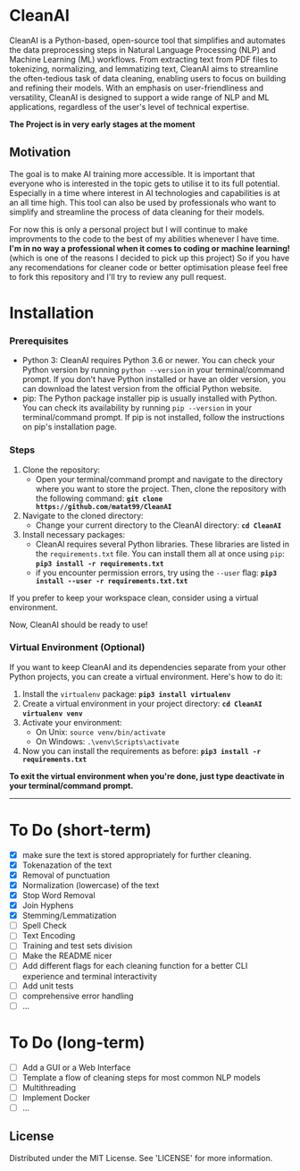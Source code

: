# CleanAI

CleanAI is a Python-based, open-source tool that simplifies and automates the data preprocessing steps in Natural Language Processing (NLP) and Machine Learning (ML) workflows. From extracting text from PDF files to tokenizing, normalizing, and lemmatizing text, CleanAI aims to streamline the often-tedious task of data cleaning, enabling users to focus on building and refining their models. With an emphasis on user-friendliness and versatility, CleanAI is designed to support a wide range of NLP and ML applications, regardless of the user's level of technical expertise.

**The Project is in very early stages at the moment**


## Motivation

The goal is to make AI training more accessible. It is important that everyone
who is interested in the topic gets to utilise it to its full potential. Especially in a time where interest in AI technologies and capabilities is at an all time high. This tool can also be used by professionals who want to simplify and streamline the process of data cleaning for their models.

For now this is only a personal project but I will continue to make improvments to the code
to the best of my abilities whenever I have time. **I'm in no way a professional when it comes to coding or machine learning!** (which is one of the reasons I decided to pick up this project) So if you have any recomendations for cleaner code or better optimisation please feel free to fork this repository and I'll try to review any pull request.

# Installation 

### Prerequisites

- Python 3: CleanAI requires Python 3.6 or newer. You can check your Python version by running `python --version` in your terminal/command prompt. If you don't have Python installed or have an older version, you can download the latest version from the official Python website.
- pip: The Python package installer pip is usually installed with Python. You can check its availability by running `pip --version` in your terminal/command prompt. If pip is not installed, follow the instructions on pip's installation page.

### Steps
1. Clone the repository: 
     - Open your terminal/command prompt and navigate to the directory where you want to store the project. Then, clone the repository with the following command:
    **`git clone https://github.com/matat99/CleanAI`**
2. Navigate to the cloned directory:
     - Change your current directory to the CleanAI directory:
      **`cd CleanAI`**
3. Install necessary packages:
    - CleanAI requires several Python libraries. These libraries are listed in the `requirements.txt` file. You can install them all at once using `pip`:
    **`pip3 install -r requirements.txt`**
     - if you encounter permission errors, try using the `--user` flag:
    **`pip3 install --user -r requirements.txt.txt`**

If you prefer to keep your workspace clean, consider using a virtual environment.

Now, CleanAI should be ready to use!

### Virtual Environment (Optional)
If you want to keep CleanAI and its dependencies separate from your other Python projects, you can create a virtual environment. Here's how to do it:
1. Install the `virtualenv` package:
    **`pip3 install virtualenv`**
2. Create a virtual environment in your project directory:
    **`cd CleanAI`
    `virtualenv venv`**
3. Activate your environment:
    - On Unix:
    `source venv/bin/activate`
    - On Windows:
    `.\venv\Scripts\activate`
4. Now you can install the requirements as before:
    **`pip3 install -r requirements.txt`**

**To exit the virtual environment when you're done, just type deactivate in your terminal/command prompt.**
***

# To Do (short-term)

 - [x] make sure the text is stored appropriately for further cleaning. 
 - [x] Tokenazation of the text
 - [x] Removal of punctuation
 - [x] Normalization (lowercase) of the text
 - [x] Stop Word Removal
 - [x] Join Hyphens
 - [x] Stemming/Lemmatization
 - [ ] Spell Check
 - [ ] Text Encoding 
 - [ ] Training and test sets division
 - [ ] Make the README nicer
 - [ ] Add different flags for each cleaning function for a better CLI experience and terminal interactivity
 - [ ] Add unit tests
 - [ ] comprehensive error handling
 - [ ] ...

 # To Do (long-term)

 - [ ] Add a GUI or a Web Interface
 - [ ] Template a flow of cleaning steps for most common NLP models
 - [ ] Multithreading
 - [ ] Implement Docker
 - [ ] ...

## License 

Distributed under the MIT License. See 'LICENSE' for more information.